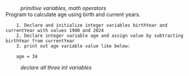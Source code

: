 <div class="hint" title="Practice topics">
  <i style="padding-left: 40px;">primitive variables, math operators</i>
</div>
Program to calculate age using birth and current years.

        1. Declare and initialize integer variables birthYear and currentYear with values 1900 and 2024
        2. Declare integer variable age and assign value by subtracting birthYear from currentYear
        3. print out age variable value like below:
            
        age = 34
<div class="hint">
  <i style="padding-left: 40px;">declare all three int variables</i>
</div>
